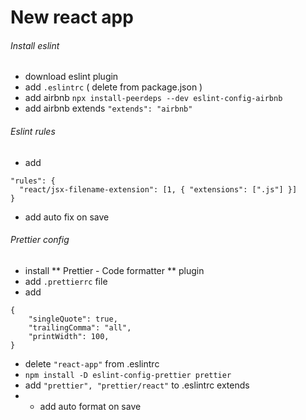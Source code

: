 # New react app

###### Install eslint

- download eslint plugin
- add `.eslintrc` ( delete from package.json )
- add airbnb `npx install-peerdeps --dev eslint-config-airbnb`
- add airbnb extends `"extends": "airbnb"`

###### Eslint rules

- add

```
"rules": {
  "react/jsx-filename-extension": [1, { "extensions": [".js"] }]
}
```

- add auto fix on save

###### Prettier config

- install ** Prettier - Code formatter ** plugin
- add `.prettierrc` file
- add

```
{
    "singleQuote": true,
    "trailingComma": "all",
    "printWidth": 100,
}
```

- delete `"react-app"` from .eslintrc
- `npm install -D eslint-config-prettier prettier`
- add `"prettier", "prettier/react"` to .eslintrc extends
- - add auto format on save
